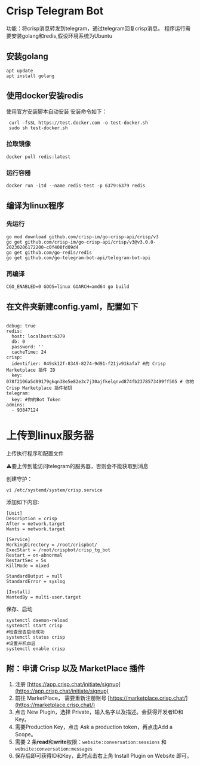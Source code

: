 # Crisp Telegram Bot

功能：将crisp消息转发到telegram，通过telegram回复crisp消息。
程序运行需要安装golang和redis,假设环境系统为Ubuntu

## 安装golang
```
apt update
apt install golang
```

## 使用docker安装redis
使用官方安装脚本自动安装
安装命令如下：
```
 curl -fsSL https://test.docker.com -o test-docker.sh
 sudo sh test-docker.sh
 ```
 ### 拉取镜像

```
docker pull redis:latest
```
### 运行容器
```
docker run -itd --name redis-test -p 6379:6379 redis

```
## 编译为linux程序


### 先运行
```
go mod download github.com/crisp-im/go-crisp-api/crisp/v3
go get github.com/crisp-im/go-crisp-api/crisp/v3@v3.0.0-20230206172200-c0f408fd09d4
go get github.com/go-redis/redis
go get github.com/go-telegram-bot-api/telegram-bot-api
```
### 再编译

```
CGO_ENABLED=0 GOOS=linux GOARCH=amd64 go build
```
## 在文件夹新建config.yaml，配置如下

```

debug: true
redis:
  host: localhost:6379
  db: 0
  password: ''
  cacheTime: 24
crisp:
  identifier: 049sk12f-8349-8274-9d91-f21jv91kafa7 #的 Crisp Marketplace 插件 ID
  key: 078f2106a5d89179gkqn38e5e82e3c7j30ajfkelqnvd874fb2378573499ff505 # 你的 Crisp Marketplace 插件秘钥
telegram:
  key: #你的Bot Token
admins:
  - 93847124
```

# 上传到linux服务器

上传执行程序和配置文件

⚠️要上传到能访问telegram的服务器，否则会不能获取到消息

创建守护：

```
vi /etc/systemd/system/crisp.service
```

添加如下内容:

```shell
[Unit]
Description = crisp
After = network.target
Wants = network.target

[Service]
WorkingDirectory = /root/crispbot/
ExecStart = /root/crispbot/crisp_tg_bot
Restart = on-abnormal
RestartSec = 5s
KillMode = mixed

StandardOutput = null
StandardError = syslog

[Install]
WantedBy = multi-user.target

```

保存、启动

```
systemctl daemon-reload
systemctl start crisp
#检查是否启动成功
systemctl status crisp
#设置开机自启
systemctl enable crisp
```

## 附：申请 Crisp 以及 MarketPlace 插件

1. 注册 [https://app.crisp.chat/initiate/signup](https://app.crisp.chat/initiate/signup)
2. 前往 MarketPlace， 需要重新注册账号 [https://marketplace.crisp.chat/](https://marketplace.crisp.chat/)
3. 点击 New Plugin，选择 Private，输入名字以及描述。会获得开发者ID和Key。
4. 需要Production Key，点击 Ask a production token，再点击Add a Scope。
5. 需要 2 条**read**和**write**权限：`website:conversation:sessions` 和 `website:conversation:messages`
6. 保存后即可获得ID和Key，此时点击右上角 Install Plugin on Website 即可。
